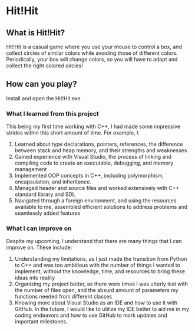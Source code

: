 # Hit!Hit

## What is Hit!Hit?

Hit!Hit is a casual game where you use your mouse to control a box, and collect circles of similar colors while avoiding those of different colors. Periodically, your box will change colors, so you will have to adapt and collect the right colored circles!

## How can you play?

Install and open the Hit!Hit.exe

### What I learned from this project

This being my first time working with C++, I had made some impressive strides within this short amount of time. For example, I: 

1. Learned about type declarations, pointers, references, the difference between stack and heap memory, and their strengths and weaknesses
2. Gained experience with Visual Studio, the process of linking and compiling code to create an executable, debugging, and memory management
3. Implemented OOP concepts in C++, including polymorphism, encapsulation, and inheritance. 
4. Managed header and source files and worked extensively with C++ standard library and SDL
5. Navigated through a foreign environment, and using the resources available to me, assembled efficient solutions to address problems and seamlessly added features

### What I can improve on 

Despite my upcoming, I understand that there are many things that I can improve on. These include:

1. Understanding my limitations, as I just made the transition from Python to C++ and was too ambitious with the number of things I wanted to implement, without the knowledge, time, and resources to bring these ideas into reality
2. Organizing my project better, as there were times I was utterly lost with the number of files open, and the absurd amount of parameters my functions needed from different classes
3. Knowing more about Visual Studio as an IDE and how to use it with GitHub. In the future, I would like to utilize my IDE better to aid me in my coding endeavors and how to use GitHub to mark updates and important milestones.
